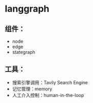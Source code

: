 # langgraph 

## 组件：
- node
- edge
- stategraph

## 工具：
- 搜索引擎调用：Tavily Search Engine
- 记忆管理：memory
- 人工介入控制：human-in-the-loop
